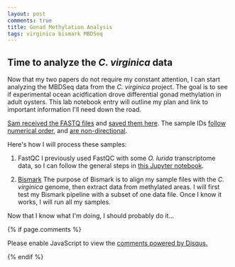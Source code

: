 ```yaml
---
layout: post
comments: true
title: Gonad Methylation Analysis
tags: virginica bismark MBDSeq
---
```


## Time to analyze the *C. virginica* data

Now that my two papers do not require my constant attention, I can start analyzing the MBDSeq data from the *C. virginica* project. The goal is to see if experimental ocean acidfication drove differential gonad methylation in adult oysters. This lab notebook entry will outline my plan and link to important information I'll need down the road.

[Sam received the FASTQ files](http://onsnetwork.org/kubu4/2018/03/29/data-recived-crassostrea-virginica-mbd-bs-seq-from-zymoresearch/) and [saved them here](http://owl.fish.washington.edu/nightingales/C_virginica/). The sample IDs [follow numerical order](https://github.com/RobertsLab/resources/issues/220), and [are non-directional](https://github.com/RobertsLab/resources/issues/216).

Here's how I will process these samples:

1. FastQC
I previously used FastQC with some *O. lurida* transcriptome data, so I can follow the general steps in [this Jupyter notebook](https://github.com/yaaminiv/yaaminiv-fish546-2016/blob/master/notebooks/2016-10-13-oly-gonad-OA-part-1.ipynb).

2. [Bismark](https://rawgit.com/FelixKrueger/Bismark/master/Docs/Bismark_User_Guide.html)
The purpose of Bismark is to align my sample files with the *C. virginica* genome, then extract data from methylated areas. I will first test my Bismark pipeline with a subset of one data file. Once I know it works, I will run all my samples.

Now that I know what I'm doing, I should probably do it...

{% if page.comments %}

<div id="disqus_thread"></div>
<script>

/**
*  RECOMMENDED CONFIGURATION VARIABLES: EDIT AND UNCOMMENT THE SECTION BELOW TO INSERT DYNAMIC VALUES FROM YOUR PLATFORM OR CMS.
*  LEARN WHY DEFINING THESE VARIABLES IS IMPORTANT: https://disqus.com/admin/universalcode/#configuration-variables*/
/*
var disqus_config = function () {
this.page.url = PAGE_URL;  // Replace PAGE_URL with your page's canonical URL variable
this.page.identifier = PAGE_IDENTIFIER; // Replace PAGE_IDENTIFIER with your page's unique identifier variable
};
*/
(function() { // DON'T EDIT BELOW THIS LINE
var d = document, s = d.createElement('script');
s.src = 'https://the-responsible-grad-student.disqus.com/embed.js';
s.setAttribute('data-timestamp', +new Date());
(d.head || d.body).appendChild(s);
})();
</script>
<noscript>Please enable JavaScript to view the <a href="https://disqus.com/?ref_noscript">comments powered by Disqus.</a></noscript>

{% endif %}

<script id="dsq-count-scr" src="//the-responsible-grad-student.disqus.com/count.js" async></script>

